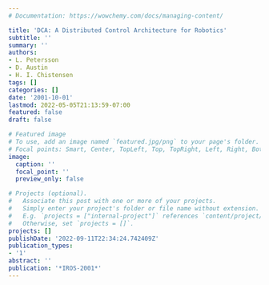 ```yaml
---
# Documentation: https://wowchemy.com/docs/managing-content/

title: 'DCA: A Distributed Control Architecture for Robotics'
subtitle: ''
summary: ''
authors:
- L. Petersson
- D. Austin
- H. I. Chistensen
tags: []
categories: []
date: '2001-10-01'
lastmod: 2022-05-05T21:13:59-07:00
featured: false
draft: false

# Featured image
# To use, add an image named `featured.jpg/png` to your page's folder.
# Focal points: Smart, Center, TopLeft, Top, TopRight, Left, Right, BottomLeft, Bottom, BottomRight.
image:
  caption: ''
  focal_point: ''
  preview_only: false

# Projects (optional).
#   Associate this post with one or more of your projects.
#   Simply enter your project's folder or file name without extension.
#   E.g. `projects = ["internal-project"]` references `content/project/deep-learning/index.md`.
#   Otherwise, set `projects = []`.
projects: []
publishDate: '2022-09-11T22:34:24.742409Z'
publication_types:
- '1'
abstract: ''
publication: '*IROS-2001*'
---
```

